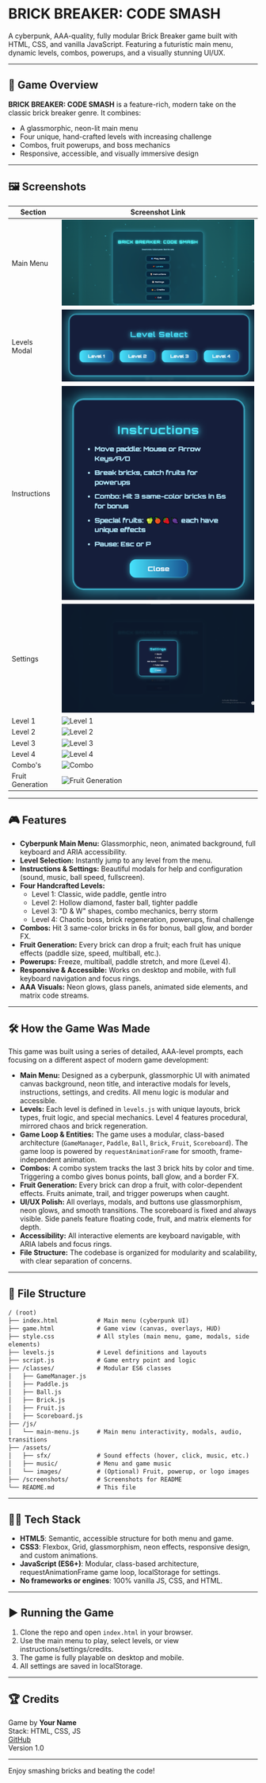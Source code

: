 # BRICK BREAKER: CODE SMASH

A cyberpunk, AAA-quality, fully modular Brick Breaker game built with HTML, CSS, and vanilla JavaScript. Featuring a futuristic main menu, dynamic levels, combos, powerups, and a visually stunning UI/UX.

---

## 🚀 Game Overview

**BRICK BREAKER: CODE SMASH** is a feature-rich, modern take on the classic brick breaker genre. It combines:
- A glassmorphic, neon-lit main menu
- Four unique, hand-crafted levels with increasing challenge
- Combos, fruit powerups, and boss mechanics
- Responsive, accessible, and visually immersive design

---

## 🖼️ Screenshots

| Section         | Screenshot Link |
|----------------|----------------|
| Main Menu      | ![Main Menu](1.png) |
| Levels Modal   | ![Levels](2.png) |
| Instructions   | ![Instructions](3.png) |
| Settings       | ![Settings](4.png) |
| Level 1        | ![Level 1](./screenshots/level1.png) |
| Level 2        | ![Level 2](./screenshots/level2.png) |
| Level 3        | ![Level 3](./screenshots/level3.png) |
| Level 4        | ![Level 4](./screenshots/level4.png) |
| Combo's        | ![Combo](./screenshots/combo.png) |
| Fruit Generation | ![Fruit Generation](./screenshots/fruit-generation.png) |

---

## 🎮 Features

- **Cyberpunk Main Menu:** Glassmorphic, neon, animated background, full keyboard and ARIA accessibility.
- **Level Selection:** Instantly jump to any level from the menu.
- **Instructions & Settings:** Beautiful modals for help and configuration (sound, music, ball speed, fullscreen).
- **Four Handcrafted Levels:**
  - Level 1: Classic, wide paddle, gentle intro
  - Level 2: Hollow diamond, faster ball, tighter paddle
  - Level 3: "D & W" shapes, combo mechanics, berry storm
  - Level 4: Chaotic boss, brick regeneration, powerups, final challenge
- **Combos:** Hit 3 same-color bricks in 6s for bonus, ball glow, and border FX.
- **Fruit Generation:** Every brick can drop a fruit; each fruit has unique effects (paddle size, speed, multiball, etc.).
- **Powerups:** Freeze, multiball, paddle stretch, and more (Level 4).
- **Responsive & Accessible:** Works on desktop and mobile, with full keyboard navigation and focus rings.
- **AAA Visuals:** Neon glows, glass panels, animated side elements, and matrix code streams.

---

## 🛠️ How the Game Was Made

This game was built using a series of detailed, AAA-level prompts, each focusing on a different aspect of modern game development:

- **Main Menu:** Designed as a cyberpunk, glassmorphic UI with animated canvas background, neon title, and interactive modals for levels, instructions, settings, and credits. All menu logic is modular and accessible.
- **Levels:** Each level is defined in `levels.js` with unique layouts, brick types, fruit logic, and special mechanics. Level 4 features procedural, mirrored chaos and brick regeneration.
- **Game Loop & Entities:** The game uses a modular, class-based architecture (`GameManager`, `Paddle`, `Ball`, `Brick`, `Fruit`, `Scoreboard`). The game loop is powered by `requestAnimationFrame` for smooth, frame-independent animation.
- **Combos:** A combo system tracks the last 3 brick hits by color and time. Triggering a combo gives bonus points, ball glow, and a border FX.
- **Fruit Generation:** Every brick can drop a fruit, with color-dependent effects. Fruits animate, trail, and trigger powerups when caught.
- **UI/UX Polish:** All overlays, modals, and buttons use glassmorphism, neon glows, and smooth transitions. The scoreboard is fixed and always visible. Side panels feature floating code, fruit, and matrix elements for depth.
- **Accessibility:** All interactive elements are keyboard navigable, with ARIA labels and focus rings.
- **File Structure:** The codebase is organized for modularity and scalability, with clear separation of concerns.

---

## 📁 File Structure

```
/ (root)
├── index.html           # Main menu (cyberpunk UI)
├── game.html            # Game view (canvas, overlays, HUD)
├── style.css            # All styles (main menu, game, modals, side elements)
├── levels.js            # Level definitions and layouts
├── script.js            # Game entry point and logic
├── /classes/            # Modular ES6 classes
│   ├── GameManager.js
│   ├── Paddle.js
│   ├── Ball.js
│   ├── Brick.js
│   ├── Fruit.js
│   ├── Scoreboard.js
├── /js/
│   └── main-menu.js     # Main menu interactivity, modals, audio, transitions
├── /assets/
│   ├── sfx/             # Sound effects (hover, click, music, etc.)
│   ├── music/           # Menu and game music
│   └── images/          # (Optional) Fruit, powerup, or logo images
├── /screenshots/        # Screenshots for README
└── README.md            # This file
```

---

## 🧑‍💻 Tech Stack

- **HTML5**: Semantic, accessible structure for both menu and game.
- **CSS3**: Flexbox, Grid, glassmorphism, neon effects, responsive design, and custom animations.
- **JavaScript (ES6+)**: Modular, class-based architecture, requestAnimationFrame game loop, localStorage for settings.
- **No frameworks or engines**: 100% vanilla JS, CSS, and HTML.

---

## ▶️ Running the Game

1. Clone the repo and open `index.html` in your browser.
2. Use the main menu to play, select levels, or view instructions/settings/credits.
3. The game is fully playable on desktop and mobile.
4. All settings are saved in localStorage.

---

## 🏆 Credits

Game by **Your Name**  
Stack: HTML, CSS, JS  
[GitHub](https://github.com/yourgithub)  
Version 1.0

---

Enjoy smashing bricks and beating the code! 
